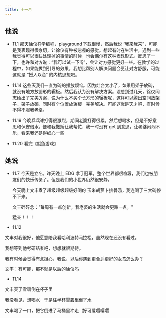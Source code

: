 ```yaml
---
title: 十一月
---
```


## 他说

- 11.1 那天徐仪在学编程，playground 下载很慢，然后我说 “我来我来”，可能是我表现得很急切，让徐仪有种被忽视的感觉。想起有时在生活中，遇到一些我觉得可以很快处理掉的事情的时候，也会偶尔有这种表现形式。反思了一下，也许和对方说：“我可以试一下吗”，会让对方感觉更好一些。在教学的过程中，如果能做到引导的效果，我想比帮别人解决问题会更让对方舒服，可能这就是 “授人以渔” 的内核思想吧。

- 11.14 这些天我们一直为碗的摆放烦恼。因为灶台太小了，如果用架子放碗，就没有地方放圆形的辗板。然后我认为没有解决方案。没想到过几天，徐仪同志给出了完美方案，说为什么不买个长方形的辗板呢，这样可以腾出空间放架子，架子放碗，同时有个位置放辗板，完美解决。可能这就是天才吧，有时候不得不服我老婆。

- 11.19 今晚乒乓球打得很激烈，期间老婆打得很累，然后想喝水，但是不好意思和保安借水，便和我撒娇让我帮忙，我一时没有 get 到意思，让老婆闷闷不乐，看来我还是得细心一些

- 11.20 看完《鱿鱼游戏》

## 她说

- 11.7 今天是立冬。昨天晚上 EDG 拿了冠军，整个世界都很喧嚣，我们也被朋友们的快乐传染了。但是我们的小世界仍然很安静。

  今天晚上文丰煮了超级超级超级好喝的 玉米胡萝卜排骨汤，我连喝了三大碗停不下来。

  文丰碎碎念："每周有一点创新，我老婆的生活就会更甜一点。"

  猛亲！！！

 
 - 11.12

文丰对我很好，他愿意陪我看哈利波特马拉松，虽然现在还没有看过。

我想等到他考研结束吧，想想就很期待。

我有时候会觉得有点担心，我说，以后你遇到更合适更好的女孩怎么办？

文丰：有可能，那不就是以后的徐仪吗

- 11.14

文丰买了雪碧倒在杯子里

我没看见，想喝水，于是往半杯雪碧里倒了水

文丰喝了一口，把它倒进了马桶里冲走（好可爱嘤嘤嘤
